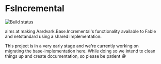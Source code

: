 # FsIncremental

[![Build status](https://ci.appveyor.com/api/projects/status/f892qfvn85vidvi8?svg=true)](https://ci.appveyor.com/project/krauthaufen/fsincremental)

aims at making Aardvark.Base.Incremental's functionality available to Fable and netstandard using a shared implementation.

This project is in a very early stage and we're currently working on migrating the base-implementation here.
While doing so we intend to clean things up and create documentation, so please be patient 😀

